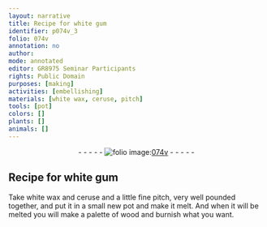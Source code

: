 ```yaml
---
layout: narrative
title: Recipe for white gum
identifier: p074v_3
folio: 074v
annotation: no
author:
mode: annotated
editor: GR8975 Seminar Participants
rights: Public Domain
purposes: [making]
activities: [embellishing]
materials: [white wax, ceruse, pitch]
tools: [pot]
colors: []
plants: []
animals: []
---
```


 <div class="folio" align="center">- - - - - <a href="http://gallica.bnf.fr/ark:/12148/btv1b10500001g/f154.image" target="_blank"><img src="https://cu-mkp.github.io/GR8975-edition/assets/photo-icon.png" alt="folio image: " style="display:inline-block; margin-bottom:-3px;"/>074v</a> - - - - - </div>  <span class="activity"></span> 

## Recipe for white gum

 
Take <span class="material">white wax</span> and <span class="material">ceruse</span> and a little fine <span class="material">pitch</span>, very well pounded together, and put it in a small new <span class="tool">pot</span> and make it melt. And when it will be melted you will make a palette of wood and burnish what you want.
 
